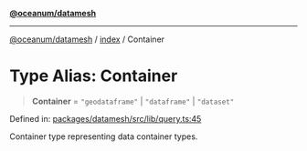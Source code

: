 [**@oceanum/datamesh**](../../README.md)

***

[@oceanum/datamesh](../../README.md) / [index](../README.md) / Container

# Type Alias: Container

> **Container** = `"geodataframe"` \| `"dataframe"` \| `"dataset"`

Defined in: [packages/datamesh/src/lib/query.ts:45](https://github.com/oceanum-io/oceanum-js/blob/3690a65f9299651d3a3a5e315b93a4a92e341aa0/packages/datamesh/src/lib/query.ts#L45)

Container type representing data container types.
